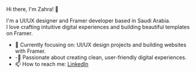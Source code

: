  Hi there, I'm Zahra! 👋

I'm a UI/UX designer and Framer developer based in Saudi Arabia.  
I love crafting intuitive digital experiences and building beautiful templates on Framer.

- 🌱 Currently focusing on: UI/UX design projects and building websites with Framer.
- -🚀 Passionate about creating clean, user-friendly digital experiences.
- 📫 How to reach me: [LinkedIn]([your-link](https://www.linkedin.com/in/zahra-aldulaym-51b364201/))
